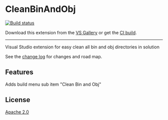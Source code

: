 # CleanBinAndObj

[![Build status](https://ci.appveyor.com/api/projects/status/7m7l4vc5nch03hb9?svg=true)](https://ci.appveyor.com/project/aldobrynin/cleanbinandobj)


Download this extension from the [VS Gallery](https://marketplace.visualstudio.com/items?itemName=dobrynin.cleanbinandobj)
or get the [CI build](http://vsixgallery.com/extension/CleanBinAndObj.1feecc71-ac82-4552-9efb-aaf691caa6ef/).

---------------------------------------

Visual Studio extension for easy clean all bin and obj directories in solution


See the [change log](CHANGELOG.md) for changes and road map.

## Features

Adds build menu sub item "Clean Bin and Obj"


## License
[Apache 2.0](LICENSE)
